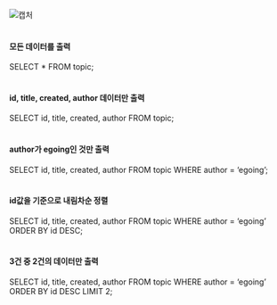 ![캡처](https://user-images.githubusercontent.com/59272674/88622292-78b99700-d0dd-11ea-9d1e-1c2cdaf0472c.JPG)<br><br>



#### 모든 데이터를 출력
SELECT * FROM topic;<br><br>

#### id, title, created, author 데이터만 출력
SELECT id, title, created, author FROM topic;<br><br>

#### author가 egoing인 것만 출력
SELECT id, title, created, author FROM topic WHERE author = ‘egoing’;<br><br>

#### id값을 기준으로 내림차순 정렬
SELECT id, title, created, author FROM topic WHERE author = ‘egoing’ ORDER BY id DESC;<br><br>

#### 3건 중 2건의 데이터만 출력
SELECT id, title, created, author FROM topic WHERE author = ‘egoing’ ORDER BY id DESC LIMIT 2;
